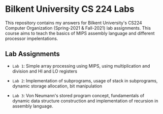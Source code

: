 # Bilkent University CS 224 Labs

This repository contains my answers for Bilkent University's CS224 Computer Organization (Spring-2021 & Fall-2021) lab assignments. This course aims to teach the basics of MIPS assembly language and different processor impelentations.

## Lab Assignments

- `Lab 1`: Simple array processing using MIPS, using multiplication and division and HI and LO registers
  
- `Lab 2`: Implementation of subprograms, usage of stack in subprograms, dynamic storage allocation, bit manipulation

- `Lab 3`: Von Neumann's stored program concept, fundamentals of dynamic data structure construction and implementation of recursion in assembly language.

 
 
